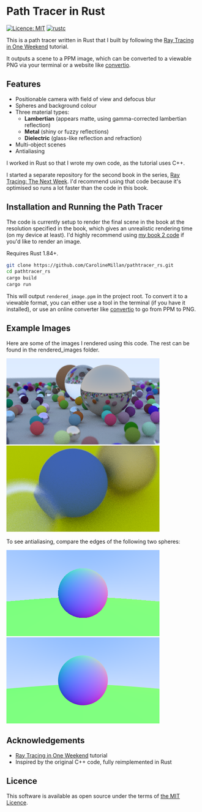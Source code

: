 # Path Tracer in Rust

[![Licence: MIT](https://img.shields.io/badge/License-MIT-blue.svg)](LICENSE)
[![rustc](https://img.shields.io/badge/rustc-1.84%2B-brightgreen.svg)](https://www.rust-lang.org/tools/install)

This is a path tracer written in Rust that I built by following the [Ray Tracing in One Weekend](https://raytracing.github.io/books/RayTracingInOneWeekend.html) tutorial. 

It outputs a scene to a PPM image, which can be converted to a viewable PNG via your terminal or a website like [convertio](https://convertio.co/). 

## Features
- Positionable camera with field of view and defocus blur
- Spheres and background colour
- Three material types:
    - **Lambertian** (appears matte, using gamma-corrected lambertian reflection)
    - **Metal** (shiny or fuzzy reflections)
    - **Dielectric** (glass-like reflection and refraction) 
- Multi-object scenes
- Antialiasing

I worked in Rust so that I wrote my own code, as the tutorial uses C++.

I started a separate repository for the second book in the series, [Ray Tracing: The Next Week](https://raytracing.github.io/books/RayTracingTheNextWeek.html). I'd recommend using that code because it's optimised so runs a lot faster than the code in this book.

## Installation and Running the Path Tracer
The code is currently setup to render the final scene in the book at the resolution specified in the book, which gives an unrealistic rendering time (on my device at least). I'd highly recommend using [my book 2 code](https://github.com/CarolineMillan/rusty_raytracer_pt2) if you'd like to render an image.

Requires Rust 1.84+.

```bash
git clone https://github.com/CarolineMillan/pathtracer_rs.git 
cd pathtracer_rs
cargo build
cargo run
```

This will output `rendered_image.ppm` in the project root. To convert it to a viewable format, you can either use a tool in the terminal (if you have it installed), or use an online converter like [convertio](https://convertio.co/) to go from PPM to PNG.

## Example Images 
Here are some of the images I rendered using this code. The rest can be found in the rendered_images folder.

![Final Scene](rendered_images/rendered_image21.png)
![Defocus Blur](rendered_images/rendered_image20.png)

To see antialiasing, compare the edges of the following two spheres:

![no antialiasing](rendered_images/rendered_image5.png)
![antialiasing](rendered_images/rendered_image6.png)

## Acknowledgements
- [Ray Tracing in One Weekend](https://raytracing.github.io/books/RayTracingInOneWeekend.html) tutorial
- Inspired by the original C++ code, fully reimplemented in Rust

## Licence
This software is available as open source under the terms of [the MIT Licence](https://opensource.org/license/MIT).
